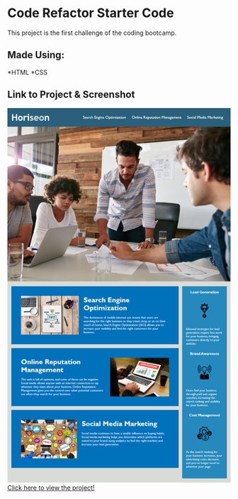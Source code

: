 # Code Refactor Starter Code
This project is the first challenge of the coding bootcamp.

## Made Using:
*HTML
*CSS

## Link to Project & Screenshot
![Portfolio Screenshot)](/Develop/assets/images/screenshot.jpeg)
[Click here to view the project!](https://rpodols.github.io/horiseon/)
